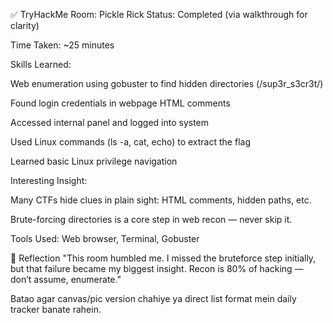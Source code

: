 ✅ TryHackMe Room: Pickle Rick
Status: Completed (via walkthrough for clarity)

Time Taken: ~25 minutes

Skills Learned:

Web enumeration using gobuster to find hidden directories (/sup3r_s3cr3t/)

Found login credentials in webpage HTML comments

Accessed internal panel and logged into system

Used Linux commands (ls -a, cat, echo) to extract the flag

Learned basic Linux privilege navigation

Interesting Insight:

Many CTFs hide clues in plain sight: HTML comments, hidden paths, etc.

Brute-forcing directories is a core step in web recon — never skip it.

Tools Used: Web browser, Terminal, Gobuster

📌 Reflection
"This room humbled me. I missed the bruteforce step initially, but that failure became my biggest insight. Recon is 80% of hacking — don’t assume, enumerate."

Batao agar canvas/pic version chahiye ya direct list format mein daily tracker banate rahein.
